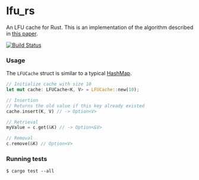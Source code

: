 # lfu_rs

An LFU cache for Rust. This is an implementation of the algorithm described in [this paper](http://dhruvbird.com/lfu.pdf).

[![Build Status](https://travis-ci.org/mattusifer/lfu_rs.svg?branch=master)](https://travis-ci.org/mattusifer/lfu_rs)

### Usage

The `LFUCache` struct is similar to a typical [HashMap](https://doc.rust-lang.org/std/collections/struct.HashMap.html).

```rust
// Initialize cache with size 10
let mut cache: LFUCache<K, V> = LFUCache::new(10);

// Insertion
// Returns the old value if this key already existed
cache.insert(K, V) // -> Option<V>

// Retrieval
myValue = c.get(&K) // -> Option<&V>

// Removal
c.remove(&K) // Option<V>
```

### Running tests

```
$ cargo test --all
```
